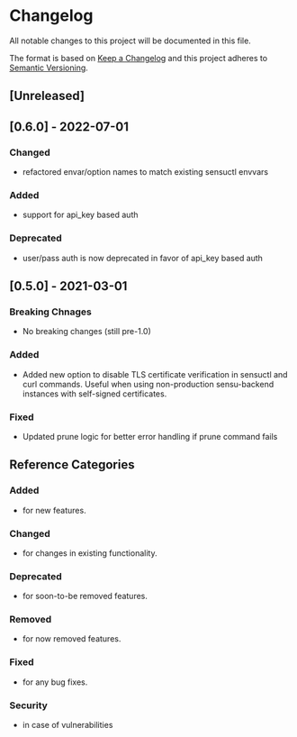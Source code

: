 # Changelog
All notable changes to this project will be documented in this file.

The format is based on [Keep a Changelog](http://keepachangelog.com/en/1.0.0/)
and this project adheres to [Semantic
Versioning](http://semver.org/spec/v2.0.0.html).

## [Unreleased]

## [0.6.0] - 2022-07-01
### Changed
- refactored envar/option names to match existing sensuctl envvars

### Added
- support for api_key based auth

### Deprecated
- user/pass auth is now deprecated in favor of api_key based auth

## [0.5.0] - 2021-03-01

### Breaking Chnages
- No breaking changes (still pre-1.0)

### Added
- Added new option to disable TLS certificate verification in sensuctl and curl commands. Useful when using non-production sensu-backend instances with self-signed certificates.

### Fixed
- Updated prune logic for better error handling if prune command fails


## Reference Categories
### Added 
- for new features.
### Changed 
- for changes in existing functionality.
### Deprecated 
- for soon-to-be removed features.
### Removed 
- for now removed features.
### Fixed 
- for any bug fixes.
### Security 
- in case of vulnerabilities

